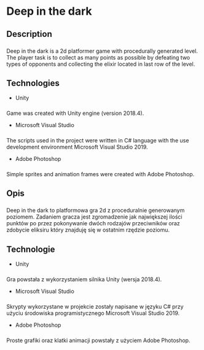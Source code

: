 # Deep in the dark

## Description
###
Deep in the dark is a 2d platformer game with procedurally generated level. The player task is to collect as many points as possible by defeating two types of opponents and collecting the elixir located in last row of the level.  
###
## Technologies
- Unity
###
Game was created with Unity engine (version 2018.4).
- Microsoft Visual Studio
###
The scripts used in the project were written in C# language with the use development environment Microsoft Visual Studio 2019.
- Adobe Photoshop 
###
Simple sprites and animation frames were created with Adobe Photoshop.
###
## Opis
###
Deep in the dark to platformowa gra 2d z proceduralnie generowanym poziomem. Zadaniem gracza jest zgromadzenie jak największej ilości punktów po przez pokonywanie dwóch rodzajów przeciwników oraz zdobycie eliksiru który znajduję się w ostatnim rzędzie poziomu. 
## Technologie 
- Unity
###
Gra powstała z wykorzystaniem silnika Unity (wersja 2018.4).
- Microsoft Visual Studio
###
Skrypty wykorzystane w projekcie zostały napisane w języku C# przy użyciu środowiska programistycznego Microsoft Visual Studio 2019. 
- Adobe Photoshop 
###
Proste grafiki oraz klatki animacji powstały z użyciem Adobe Photoshop.

